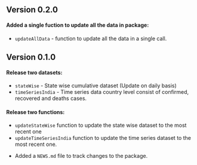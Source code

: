 ## Version 0.2.0

#### Added a single fuction to update all the data in package:
  - `updateAllData` - function to update all the data in a single call.


## Version 0.1.0

#### Release two datasets:
  - `stateWise` - State wise cumulative dataset (Update on daily basis)
  - `timeSeriesIndia` - Time series data country level consist of confirmed, recovered and deaths cases.
  
  
#### Release two functions:
- `updateStateWise` function to update the state wise dataset to the most recent one
- `updateTimeSeriesIndia` function to update the time series dataset to the most recent one.


* Added a `NEWS.md` file to track changes to the package.
